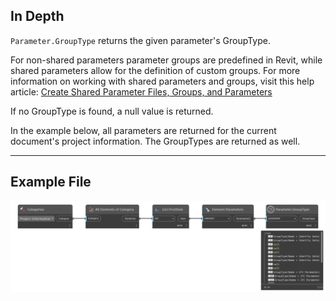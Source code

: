 ## In Depth
`Parameter.GroupType` returns the given parameter's GroupType. 

For non-shared parameters parameter groups are predefined in Revit, while shared parameters allow for the definition of custom groups. For more information on working with shared parameters and groups, visit this help article: [Create Shared Parameter Files, Groups, and Parameters](https://help.autodesk.com/view/RVT/2025/ENU/?guid=GUID-94EA2B8E-2C00-4D29-8D5A-C7C6664DE9CE)

If no GroupType is found, a null value is returned.

In the example below, all parameters are returned for the current document's project information. The GroupTypes are returned as well.
___
## Example File

![Parameter.GroupType](./Revit.Elements.Parameter.GroupType_img.jpg)